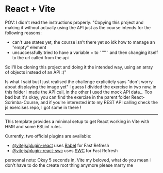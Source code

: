 # React + Vite

POV: I didn't read the instructions properly:
"Copying this project and making it without actually using the API just as the course intends for the following reasons:
- can't use states yet, the course isn't there yet so idk how to manage an "empty" element
- unsuccessfully tried to have a variable = to ' "" ' and then changing itself to the url called from the api

So I'll be cloning this project and doing it the intended way, using an array of objects instead of an API :("

Is what I said but I just realised the challenge explicitely says "don't worry about displaying the image yet"
I guess I divided the exercise in two now, in this folder I made the API call, in the other I used the mock API data...
Too bad but it's okay, you can find the exercise in the parent folder React-Scrimba-Course, and if you're interested into my REST API calling check the js exercises repo, I got some in there !

- - - - -

This template provides a minimal setup to get React working in Vite with HMR and some ESLint rules.

Currently, two official plugins are available:

- [@vitejs/plugin-react](https://github.com/vitejs/vite-plugin-react/blob/main/packages/plugin-react/README.md) uses [Babel](https://babeljs.io/) for Fast Refresh
- [@vitejs/plugin-react-swc](https://github.com/vitejs/vite-plugin-react-swc) uses [SWC](https://swc.rs/) for Fast Refresh


personnal note: Okay 5 seconds in, Vite my beloved, what do you mean I don't have to do the create root thing anymore please marry me

